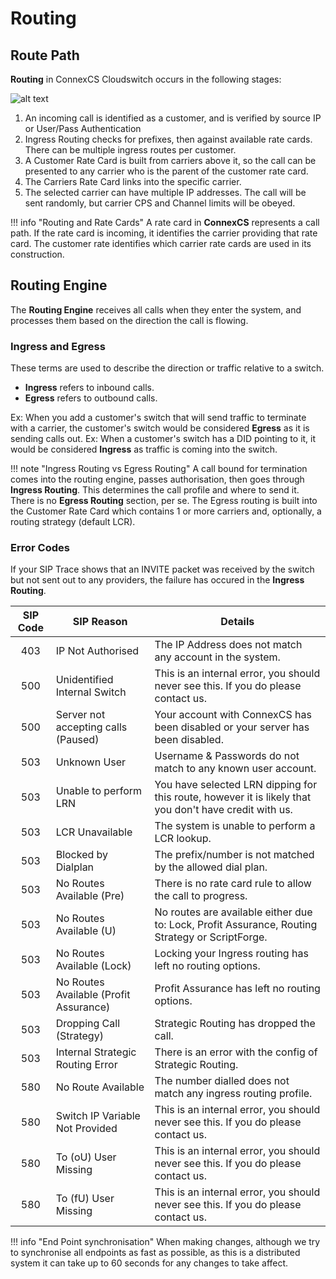 # Routing

## Route Path

**Routing** in ConnexCS Cloudswitch occurs in the following stages:

![alt text][call-flow]

1. An incoming call is identified as a customer, and is verified by source IP or User/Pass Authentication
2. Ingress Routing checks for prefixes, then against available rate cards. There can be multiple ingress routes per customer.
3. A Customer Rate Card is built from carriers above it, so the call can be presented to any carrier who is the parent of the customer rate card.
4. The Carriers Rate Card links into the specific carrier.
5. The selected carrier can have multiple IP addresses. The call will be sent randomly, but carrier CPS and Channel limits will be obeyed.

!!! info "Routing and Rate Cards"
    A rate card in **ConnexCS** represents a call path. If the rate card is incoming, it identifies the carrier providing that rate card. The customer rate identifies which carrier rate cards are used in its construction.


## Routing Engine
The **Routing Engine** receives all calls when they enter the system, and processes them based on the direction the call is flowing. 

### Ingress and Egress
These terms are used to describe the direction or traffic relative to a switch.

* **Ingress** refers to inbound calls. 
* **Egress** refers to outbound calls. 

Ex: When you add a customer's switch that will send traffic to terminate with a carrier, the customer's switch would be considered **Egress** as it is sending calls out. 
Ex: When a customer's switch has a DID pointing to it, it would be considered **Ingress** as traffic is coming into the switch. 

!!! note "Ingress Routing vs Egress Routing"
    A call bound for termination comes into the routing engine, passes authorisation, then goes through **Ingress Routing**. This determines the call profile and where to send it. There is no **Egress Routing** section, per se. The Egress routing is built into the Customer Rate Card which contains 1 or more carriers and, optionally, a routing strategy (default LCR).

### Error Codes
If your SIP Trace shows that an INVITE packet was received by the switch but not sent out to any providers, the failure has occured in the **Ingress Routing**.



| SIP Code | SIP Reason                             | Details                                                                                                |
|:--------:|----------------------------------------|--------------------------------------------------------------------------------------------------------|
|    403   | IP Not Authorised                      | The IP Address does not match any account in the system.                                               |
|    500   | Unidentified Internal Switch           | This is an internal error, you should never see this. If you do please contact us.                     |
|    500   | Server not accepting calls (Paused)    | Your account with ConnexCS has been disabled or your server has been disabled.                         |
|    503   | Unknown User                           | Username & Passwords do not match to any known user account.                                           |
|    503   | Unable to perform LRN                  | You have selected LRN dipping for this route, however it is likely that you don't have credit with us. |
|    503   | LCR Unavailable                        | The system is unable to perform a LCR lookup.                                                          |
|    503   | Blocked by Dialplan                    | The prefix/number is not matched by the allowed dial plan.                                             |
|    503   | No Routes Available (Pre)              | There is no rate card rule to allow the call to progress.                                              |
|    503   | No Routes Available (U)                | No routes are available either due to: Lock, Profit Assurance, Routing Strategy or ScriptForge.        |
|    503   | No Routes Available (Lock)             | Locking your Ingress routing has left no routing options.                                              |
|    503   | No Routes Available (Profit Assurance) | Profit Assurance has left no routing options.                                                          |
|    503   | Dropping Call (Strategy)               | Strategic Routing has dropped the call.                                                                |
|    503   | Internal Strategic Routing Error       | There is an error with the config of Strategic Routing.                                                |
|    580   | No Route Available                     | The number dialled does not match any ingress routing profile.                                         |
|    580   | Switch IP Variable Not Provided        | This is an internal error, you should never see this. If you do please contact us.                     |
|    580   | To (oU) User Missing                   | This is an internal error, you should never see this. If you do please contact us.                     |
|    580   | To (fU) User Missing                   | This is an internal error, you should never see this. If you do please contact us.                     |

!!! info "End Point synchronisation"
    When making changes, although we try to synchronise all endpoints as fast as possible, as this is a distributed system it can take up to 60 seconds for any changes to take affect.


[call-flow]: https://github.com/digipigeon/connexcs-user-docs/blob/master/img/call-flow.jpg "Call-Flow"

